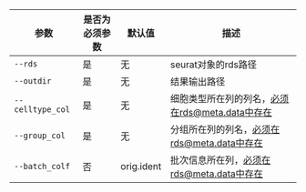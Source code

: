 | 参数             | 是否为必须参数 | 默认值     | 描述                                            |
| ---------------- | -------------- | ---------- | ----------------------------------------------- |
| `--rds`          | 是             | 无         | seurat对象的rds路径                             |
| `--outdir`       | 是             | 无         | 结果输出路径                                    |
| `--celltype_col` | 是             | 无         | 细胞类型所在列的列名，必须在rds@meta.data中存在 |
| `--group_col`    | 是             | 无         | 分组所在列的列名，必须在rds@meta.data中存在     |
| `--batch_colf`   | 否             | orig.ident | 批次信息所在列，必须在rds@meta.data中存在       |

